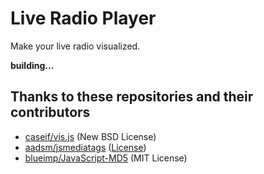 # Live Radio Player

Make your live radio visualized.

**building...**

## Thanks to these repositories and their contributors

- [caseif/vis.js](https://github.com/caseif/vis.js) (New BSD License)
- [aadsm/jsmediatags](https://github.com/aadsm/jsmediatags) ([License](https://github.com/aadsm/jsmediatags/blob/master/LICENSE.md))
- [blueimp/JavaScript-MD5](https://github.com/blueimp/JavaScript-MD5) (MIT License)


